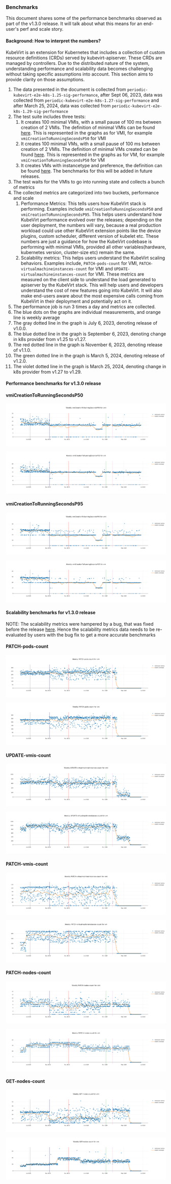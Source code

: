 ### Benchmarks

This document shares some of the performance benchmarks observed as part of the v1.3.0 release.
It will talk about what this means for an end-user's perf and scale story.

#### Background: How to interpret the numbers?

KubeVirt is an extension for Kubernetes that includes a collection of custom resource definitions
(CRDs) served by kubevirt-apiserver. These CRDs are managed by controllers. Due to the distributed
nature of the system, understanding performance and scalability data becomes challenging without
taking specific assumptions into account. This section aims to provide clarity on those assumptions.

1. The data presented in the document is collected from `periodic-kubevirt-e2e-k8s-1.25-sig-performance`, after Sept
   06, 2023, data was collected from `periodic-kubevirt-e2e-k8s-1.27-sig-performance` and after March
   25, 2024, data was collected from `periodic-kubevirt-e2e-k8s-1.29-sig-performance`
1. The test suite includes three tests:
   1. It creates 100 minimal VMIs, with a small pause of 100 ms between creation of 2 VMIs. The definition
      of minimal VMIs can be found [here](https://github.com/kubevirt/kubevirt/blob/20f6caaba4108733a2c3f216e3247202929c1ef9/tests/performance/density.go#L273).
      This is represented in the graphs as <Metric> for VMI, for example `vmiCreationToRunningSecondsP50` for VMI
   2. It creates 100 minimal VMs, with a small pause of 100 ms between creation of 2 VMIs. The definition
      of minimal VMs created can be found [here](https://github.com/kubevirt/kubevirt/blob/20f6caaba4108733a2c3f216e3247202929c1ef9/tests/performance/density.go#L219C1-L219C1).
      This is represented in the graphs as <Metric> for VM, for example `vmiCreationToRunningSecondsP50` for VM
   3. It creates VMs with instancetype and preference, the definition can be found [here](https://github.com/kubevirt/kubevirt/blob/20f6caaba4108733a2c3f216e3247202929c1ef9/tests/performance/density.go#L203).
      The benchmarks for this will be added in future releases.
1. The test waits for the VMIs to go into running state and collects a bunch of metrics
1. The collected metrics are categorized into two buckets, performance and scale
   1. Performance Metrics: This tells users how KubeVirt stack is performing. Examples include
      `vmiCreationToRunningSecondsP50` and `vmiCreationToRunningSecondsP95`. This helps users understand how KubeVirt 
       performance evolved over the releases; depending on the user deployment, the numbers will vary, because a real
       production workload could use other KubeVirt extension points like the device plugins, custom scheduler, 
       different version of kubelet etc. These numbers are just a guidance for how the KubeVirt codebase is performing 
       with minimal VMIs, provided all other variables(hardware, kubernetes version, cluster-size etc) remain the same.
   1. Scalability metrics: This helps users understand the KubeVirt scaling behaviors. Examples include, 
      `PATCH-pods-count` for VMI, `PATCH-virtualmachineinstances-count` for VMI and `UPDATE-virtualmachineinstances-count`
      for VMI. These metrics are measured on the client side to understand the load generated to apiserver by the 
      KubeVirt stack. This will help users and developers understand the cost of new features going into KubeVirt. It
      will also make end-users aware about the most expensive calls coming from KubeVirt in their deployment and 
      potentially act on it.  
1. The performance job is run 3 times a day and metrics are collected.
1. The blue dots on the graphs are individual measurements, and orange line is weekly average
1. The gray dotted line in the graph is July 6, 2023, denoting release of v1.0.0.
1. The blue dotted line in the graph is September 6, 2023, denoting change in k8s provider from v1.25 to v1.27.
1. The red dotted line in the graph is November 6, 2023, denoting release of v1.1.0.
1. The green dotted line in the graph is March 5, 2024, denoting release of v1.2.0.
1. The violet dotted line in the graph is March 25, 2024, denoting change in k8s provider from v1.27 to v1.29.


#### Performance benchmarks for v1.3.0 release

#### vmiCreationToRunningSecondsP50

![vmiCreationToRunningSecondsP50 for VMI](perf-scale-graphs/vmi/vmi-p50-Creation-to-Running.png "vmiCreationToRunningSecondsP50 for VMI")

![vmiCreationToRunningSecondsP50 for VM](perf-scale-graphs/vm/vm-p50-Creation-to-Running.png "vmiCreationToRunningSecondsP50 for VM")

#### vmiCreationToRunningSecondsP95

![vmiCreationToRunningSecondsP95 for VMI](perf-scale-graphs/vmi/vmi-p95-Creation-to-Running.png "vmiCreationToRunningSecondsP95 for VMI")

![vmiCreationToRunningSecondsP95 for VM](perf-scale-graphs/vm/vm-p95-Creation-to-Running.png "vmiCreationToRunningSecondsP95 for VM")

#### Scalability benchmarks for v1.3.0 release

NOTE: The scalability metrics were hampered by a bug, that was fixed before the release [here](https://github.com/kubevirt/kubevirt/pull/12096). Hence the scalability metrics data needs to be re-evaluated by users with the bug fix to get a more accurate benchmarks

#### PATCH-pods-count

![PATCH-pods-count for VMI](perf-scale-graphs/vmi/vmi-patch-pods-count.png "PATCH-pods-count for VMI")

![PATCH-pods-count for VM](perf-scale-graphs/vm/vm-patch-pods-count.png "PATCH-pods-count for VM")

#### UPDATE-vmis-count

![UPDATE-vmis-count for VMI](perf-scale-graphs/vmi/vmi-update-vmis-count.png "UPDATE-vmis-count for VMI")

![UPDATE-vmis-count for VM](perf-scale-graphs/vm/vm-update-vmis-count.png "UPDATE-vmis-count for VM")

#### PATCH-vmis-count

![PATCH-vmis-count for VMI](perf-scale-graphs/vmi/vmi-patch-vmis-count.png "PATCH-vmis-count for VMI")

![PATCH-vmis-count for VM](perf-scale-graphs/vm/vm-patch-vmis-count.png "PATCH-vmis-count for VM")

#### PATCH-nodes-count

![PATCH-nodes-count for VMI](perf-scale-graphs/vmi/vmi-patch-nodes-count.png "PATCH-nodes-count for VMI")

![PATCH-nodes-count for VM](perf-scale-graphs/vm/vm-patch-nodes-count.png "PATCH-nodes-count for VM")

#### GET-nodes-count

![GET-nodes-count for VMI](perf-scale-graphs/vmi/vmi-get-nodes-count.png "GET-nodes-count for VMI")

![GET-nodes-count for VM](perf-scale-graphs/vm/vm-get-nodes-count.png "GET-nodes-count for VM")